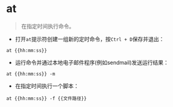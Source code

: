 # at

> 在指定时间执行命令。

- 打开`at`提示符创建一组新的定时命令，按`Ctrl + D`保存并退出：

`at {{hh:mm:ss}}`

- 运行命令并通过本地电子邮件程序(例如sendmail)发送运行结果：

`at {{hh:mm:ss}} -m`

- 在指定时间执行一个脚本：

`at {{hh:mm:ss}} -f {{文件路径}}`
